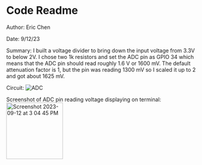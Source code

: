# Code Readme

Author: Eric Chen

Date: 9/12/23

Summary:
I built a voltage divider to bring down the input voltage from 3.3V to below 2V. I chose two 1k resistors and set the ADC pin as GPIO 34 
which means that the ADC pin should read roughly 1.6 V or 1600 mV. The default attenuation factor is 1, but the pin was reading 1300 mV so I scaled it up to 2 and got about 1625 mV. 

Circuit:
![ADC](https://github.com/BU-EC444/Chen-Eric/assets/98416392/e5f5763c-21cc-4e19-8e64-180d7c313f23)

Screenshot of ADC pin reading voltage displaying on terminal:
<img width="150" alt="Screenshot 2023-09-12 at 3 04 45 PM" src="https://github.com/BU-EC444/Chen-Eric/assets/98416392/3093261b-7c0e-48d8-b506-b163c3e9a2d1">

